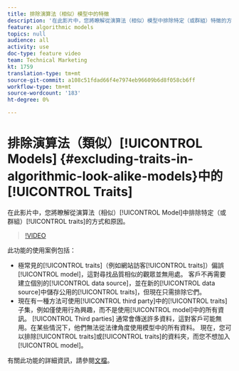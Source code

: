 ```yaml
---
title: 排除演算法（相似）模型中的特徵
description: '在此影片中，您將瞭解從演算法（相似）模型中排除特定（或群組）特徵的方式和原因。 '
feature: algorithmic models
topics: null
audience: all
activity: use
doc-type: feature video
team: Technical Marketing
kt: 1759
translation-type: tm+mt
source-git-commit: a108c51fdad66f4e7974eb96609b6d8f058cb6ff
workflow-type: tm+mt
source-wordcount: '183'
ht-degree: 0%

---
```



# 排除演算法（類似）[!UICONTROL Models] {#excluding-traits-in-algorithmic-look-alike-models}中的[!UICONTROL Traits]

在此影片中，您將瞭解從演算法（相似）[!UICONTROL Model]中排除特定（或群組）[!UICONTROL traits]的方式和原因。

>[!VIDEO](https://video.tv.adobe.com/v/25569/?quality=12)

此功能的使用案例包括：

* 極常見的[!UICONTROL traits]（例如網站訪客[!UICONTROL traits]）偏誤[!UICONTROL model]，這對尋找品質相似的觀眾並無用處。 客戶不再需要建立個別的[!UICONTROL data source]，並在新的[!UICONTROL data source]中儲存公用的[!UICONTROL traits]，但現在只需排除它們。
* 現在有一種方法可使用[!UICONTROL third party]中的[!UICONTROL traits]子集，例如僅使用行為興趣，而不是使用[!UICONTROL model]中的所有資訊。 [!UICONTROL Third parties] 通常會傳送許多資料，這對客戶可能無用。在某些情況下，他們無法從法律角度使用模型中的所有資料。 現在，您可以排除[!UICONTROL traits]或[!UICONTROL traits]的資料夾，而您不想加入[!UICONTROL model]。

有關此功能的詳細資訊，請參閱[文檔](https://marketing.adobe.com/resources/help/en_US/aam/trait-exclusion-algo-models.html)。